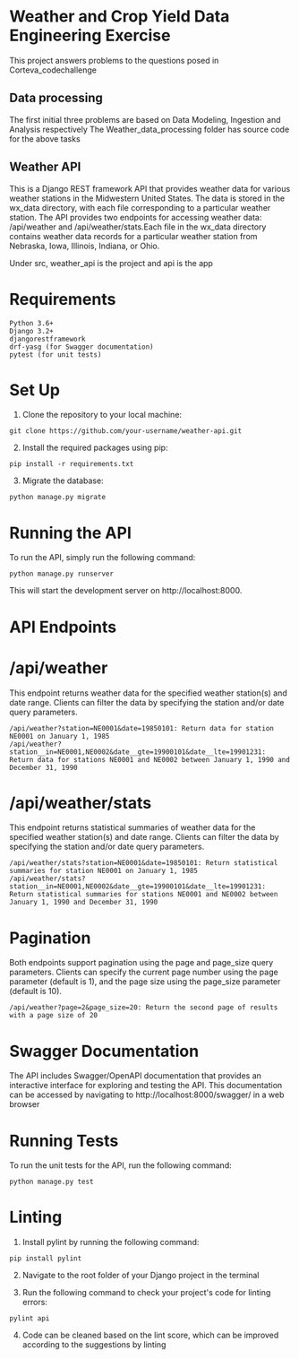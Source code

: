 # Weather and Crop Yield Data Engineering Exercise
This project answers problems to the questions posed in Corteva_codechallenge 

## Data processing

The first initial three problems are based on Data Modeling, Ingestion and Analysis respectively
The Weather_data_processing folder has source code for the above tasks 

## Weather API 

This is a Django REST framework API that provides weather data for various weather stations in the Midwestern United States. The data is stored in the wx_data directory, with each file corresponding to a particular weather station. The API provides two endpoints for accessing weather data: /api/weather and /api/weather/stats.Each file in the wx_data directory contains weather data records for a particular weather station from Nebraska, Iowa, Illinois, Indiana, or Ohio.

Under src, weather_api is the project and api is the app

# Requirements

```
Python 3.6+
Django 3.2+
djangorestframework
drf-yasg (for Swagger documentation)
pytest (for unit tests)
```
# Set Up

1. Clone the repository to your local machine:

```
git clone https://github.com/your-username/weather-api.git
```

2. Install the required packages using pip:

```
pip install -r requirements.txt
```

3. Migrate the database:

```
python manage.py migrate
```

# Running the API

To run the API, simply run the following command:

```
python manage.py runserver
```

This will start the development server on http://localhost:8000.

# API Endpoints

# /api/weather
This endpoint returns weather data for the specified weather station(s) and date range. Clients can filter the data by specifying the station and/or date query parameters.

```
/api/weather?station=NE0001&date=19850101: Return data for station NE0001 on January 1, 1985
/api/weather?station__in=NE0001,NE0002&date__gte=19900101&date__lte=19901231: Return data for stations NE0001 and NE0002 between January 1, 1990 and December 31, 1990
```

# /api/weather/stats
This endpoint returns statistical summaries of weather data for the specified weather station(s) and date range. Clients can filter the data by specifying the station and/or date query parameters.

```
/api/weather/stats?station=NE0001&date=19850101: Return statistical summaries for station NE0001 on January 1, 1985
/api/weather/stats?station__in=NE0001,NE0002&date__gte=19900101&date__lte=19901231: Return statistical summaries for stations NE0001 and NE0002 between January 1, 1990 and December 31, 1990
```
# Pagination

Both endpoints support pagination using the page and page_size query parameters. Clients can specify the current page number using the page parameter (default is 1), and the page size using the page_size parameter (default is 10).

```
/api/weather?page=2&page_size=20: Return the second page of results with a page size of 20
```

# Swagger Documentation 

The API includes Swagger/OpenAPI documentation that provides an interactive interface for exploring and testing the API. This documentation can be accessed by navigating to http://localhost:8000/swagger/ in a web browser

# Running Tests 

To run the unit tests for the API, run the following command:

```
python manage.py test

```

# Linting

1. Install pylint by running the following command:

```
pip install pylint
```

2. Navigate to the root folder of your Django project in the terminal

3. Run the following command to check your project's code for linting errors:

```
pylint api
```
4. Code can be cleaned based on the lint score, which can be improved according to the suggestions by linting 
